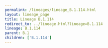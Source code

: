 ```yaml
---
permalink: /lineages/lineage_B.1.114.html
layout: lineage_page
title: Lineage B.1.114
redirect_to: ../lineage.html?lineage=B.1.114
lineage: B.1.114
parent: B.1
children: ['B.1.114']
---
```

